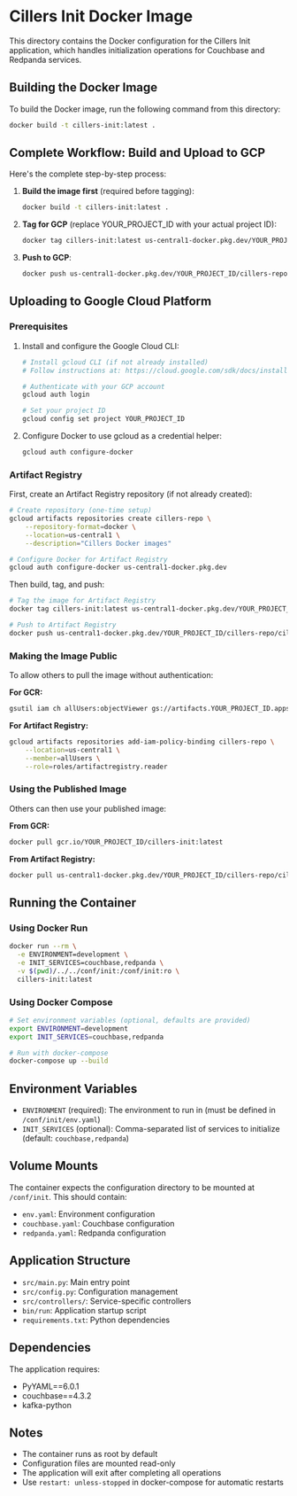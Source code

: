 # Cillers Init Docker Image

This directory contains the Docker configuration for the Cillers Init application, which handles initialization operations for Couchbase and Redpanda services.

## Building the Docker Image

To build the Docker image, run the following command from this directory:

```bash
docker build -t cillers-init:latest .
```

## Complete Workflow: Build and Upload to GCP

Here's the complete step-by-step process:

1. **Build the image first** (required before tagging):
   ```bash
   docker build -t cillers-init:latest .
   ```

2. **Tag for GCP** (replace YOUR_PROJECT_ID with your actual project ID):
   ```bash
   docker tag cillers-init:latest us-central1-docker.pkg.dev/YOUR_PROJECT_ID/cillers-repo/cillers-init:latest
   ```

3. **Push to GCP**:
   ```bash
   docker push us-central1-docker.pkg.dev/YOUR_PROJECT_ID/cillers-repo/cillers-init:latest
   ```

## Uploading to Google Cloud Platform

### Prerequisites

1. Install and configure the Google Cloud CLI:
   ```bash
   # Install gcloud CLI (if not already installed)
   # Follow instructions at: https://cloud.google.com/sdk/docs/install
   
   # Authenticate with your GCP account
   gcloud auth login
   
   # Set your project ID
   gcloud config set project YOUR_PROJECT_ID
   ```

2. Configure Docker to use gcloud as a credential helper:
   ```bash
   gcloud auth configure-docker
   ```

### Artifact Registry

First, create an Artifact Registry repository (if not already created):

```bash
# Create repository (one-time setup)
gcloud artifacts repositories create cillers-repo \
    --repository-format=docker \
    --location=us-central1 \
    --description="Cillers Docker images"

# Configure Docker for Artifact Registry
gcloud auth configure-docker us-central1-docker.pkg.dev
```

Then build, tag, and push:

```bash
# Tag the image for Artifact Registry
docker tag cillers-init:latest us-central1-docker.pkg.dev/YOUR_PROJECT_ID/cillers-repo/cillers-init:latest

# Push to Artifact Registry
docker push us-central1-docker.pkg.dev/YOUR_PROJECT_ID/cillers-repo/cillers-init:latest
```

### Making the Image Public

To allow others to pull the image without authentication:

**For GCR:**
```bash
gsutil iam ch allUsers:objectViewer gs://artifacts.YOUR_PROJECT_ID.appspot.com
```

**For Artifact Registry:**
```bash
gcloud artifacts repositories add-iam-policy-binding cillers-repo \
    --location=us-central1 \
    --member=allUsers \
    --role=roles/artifactregistry.reader
```

### Using the Published Image

Others can then use your published image:

**From GCR:**
```bash
docker pull gcr.io/YOUR_PROJECT_ID/cillers-init:latest
```

**From Artifact Registry:**
```bash
docker pull us-central1-docker.pkg.dev/YOUR_PROJECT_ID/cillers-repo/cillers-init:latest
```

## Running the Container

### Using Docker Run

```bash
docker run --rm \
  -e ENVIRONMENT=development \
  -e INIT_SERVICES=couchbase,redpanda \
  -v $(pwd)/../../conf/init:/conf/init:ro \
  cillers-init:latest
```

### Using Docker Compose

```bash
# Set environment variables (optional, defaults are provided)
export ENVIRONMENT=development
export INIT_SERVICES=couchbase,redpanda

# Run with docker-compose
docker-compose up --build
```

## Environment Variables

- `ENVIRONMENT` (required): The environment to run in (must be defined in `/conf/init/env.yaml`)
- `INIT_SERVICES` (optional): Comma-separated list of services to initialize (default: `couchbase,redpanda`)

## Volume Mounts

The container expects the configuration directory to be mounted at `/conf/init`. This should contain:

- `env.yaml`: Environment configuration
- `couchbase.yaml`: Couchbase configuration
- `redpanda.yaml`: Redpanda configuration

## Application Structure

- `src/main.py`: Main entry point
- `src/config.py`: Configuration management
- `src/controllers/`: Service-specific controllers
- `bin/run`: Application startup script
- `requirements.txt`: Python dependencies

## Dependencies

The application requires:
- PyYAML==6.0.1
- couchbase==4.3.2
- kafka-python

## Notes

- The container runs as root by default
- Configuration files are mounted read-only
- The application will exit after completing all operations
- Use `restart: unless-stopped` in docker-compose for automatic restarts
